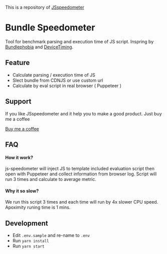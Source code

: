 This is a repository of [JSspeedometer](https://js-speedometer.appspot.com/)

# Bundle Speedometer
Tool for benchmark parsing and execution time of JS script. Inspring by [Bundlephobia](https://github.com/pastelsky/bundlephobia) and [DeviceTiming](https://github.com/danielmendel/DeviceTiming).

## Feature
- Calculate parsing / execution time of JS
- Slect bundle from CDNJS or use custom url
- Calculate by eval script in real browser ( Puppeteer )

## Support
If you like JSspeedometer and it help you to make a good product. Just buy me a coffee


[Buy me a coffee](https://www.buymeacoffee.com/assets/img/custom_images/white_img.png "Buy me a coffee")
## FAQ

#### How it work?
js-speedometer will inject JS to template included evaluation script then open with Puppeteer and collect information from browser log. Script will run 3 times and calculate to average metric.

#### Why it so slow?
We run this script 3 times and each time will run by 4x slower CPU speed. Apoximity runing time is 1 mins.

## Development
- Edit `.env.sample` and re-name to `.env`
- Run `yarn install`
- Run `yarn start`
